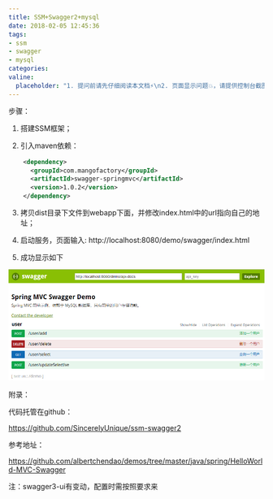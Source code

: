 ```yaml
---
title: SSM+Swagger2+mysql
date: 2018-02-05 12:45:36
tags:
- ssm
- swagger
- mysql
categories:
valine:
  placeholder: "1. 提问前请先仔细阅读本文档⚡\n2. 页面显示问题💥，请提供控制台截图📸或者您的测试网址\n3. 其他任何报错💣，请提供详细描述和截图📸，祝食用愉快💪"
---
```


步骤：


1. 搭建SSM框架；


2. 引入maven依赖：

```xml
    <dependency>
      <groupId>com.mangofactory</groupId>
      <artifactId>swagger-springmvc</artifactId>
      <version>1.0.2</version>
    </dependency>
```

3. 拷贝dist目录下文件到webapp下面，并修改index.html中的url指向自己的地址；

4. 启动服务，页面输入: http://localhost:8080/demo/swagger/index.html

5. 成功显示如下

![swa01](../images/swa01.png)

附录：

代码托管在github：

https://github.com/SincerelyUnique/ssm-swagger2


参考地址：

https://github.com/albertchendao/demos/tree/master/java/spring/HelloWorld-MVC-Swagger

注：swagger3-ui有变动，配置时需按照要求来
